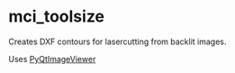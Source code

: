 # mci_toolsize

Creates DXF contours for lasercutting from backlit images.

Uses [PyQtImageViewer](https://github.com/marcel-goldschen-ohm/PyQtImageViewer)
